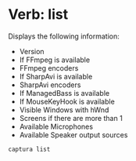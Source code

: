 # Verb: list
Displays the following information:

- Version
- If FFmpeg is available
- FFmpeg encoders
- If SharpAvi is available
- SharpAvi encoders
- If ManagedBass is available
- If MouseKeyHook is available
- Visible Windows with hWnd
- Screens if there are more than 1
- Available Microphones
- Available Speaker output sources

```
captura list
```